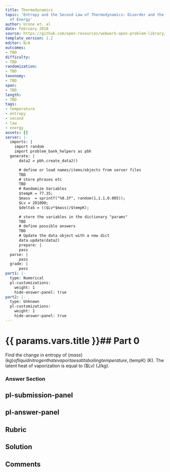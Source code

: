 ```yaml
---
title: Thermodynamics
topic: 'Entropy and the Second Law of Thermodynamics: Disorder and the Unavailability
  of Energy'
author: Urone et. al
date: February 2018
source: https://github.com/open-resources/webwork-open-problem-library/tree/master/Contrib/BrockPhysics/College_Physics_Urone/15.Thermodynamics/Entropy_and_the_Second_Law_of_Thermodynamics_Disorder_and_the_Unavailability_of_Energy/NU_U17-15-06-008.pg
template_version: 1.2
editor: N/A
outcomes:
- TBD
difficulty:
- TBD
randomization:
- TBD
taxonomy:
- TBD
span:
- TBD
length:
- TBD
tags:
- temperature
- entropy
- second
- law
- energy
assets: []
server: |-
  imports: |
    import random
    import problem_bank_helpers as pbh
  generate: |
      data2 = pbh.create_data2()

      # define or load names/items/objects from server files
      TBD
      # store phrases etc
      TBD
      # Randomize Variables
      $tempK = 77.35;
      $mass  = sprintf("%0.3f", random(1,1.1,0.005));
      $Lv = 201000;
      $deltaS = (($Lv*$mass)/$tempK);

      # store the variables in the dictionary "params"
      TBD
      # define possible answers
      TBD
      # Update the data object with a new dict
      data.update(data2)
      prepare: |
      pass
  parse: |
      pass
  grade: |
      pass
part1: |-
  type: Numerical
  pl-customizations:
    weight: 1
    hide-answer-panel: true
part2: |-
  type: Unknown
  pl-customizations:
    weight: 1
    hide-answer-panel: true
---
```


# {{ params.vars.title }}## Part 0 
Find the change in entropy of ($mass) (kg) of liquid nitrogen that evaportaes at its boiling temperature, ($tempK) (K). The latent heat of vaporization is equal to ($Lv) (J/kg). 


### Answer Section 


## pl-submission-panel 


## pl-answer-panel 


## Rubric 


## Solution 


## Comments 


